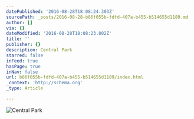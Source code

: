 ```yaml
---
datePublished: '2016-08-28T18:08:24.303Z'
sourcePath: _posts/2016-08-28-b86f055b-fdfd-407a-b455-b514655d1189.md
author: []
via: {}
dateModified: '2016-08-28T18:08:23.802Z'
title: ''
publisher: {}
description: Central Park
starred: false
inFeed: true
hasPage: true
inNav: false
url: b86f055b-fdfd-407a-b455-b514655d1189/index.html
_context: 'http://schema.org'
_type: Article

---
```

![Central Park](https://the-grid-user-content.s3-us-west-2.amazonaws.com/bcf1119e-6ba9-4308-8c11-d678417eadb6.jpg)